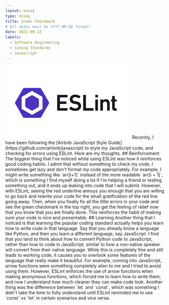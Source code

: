 ```yaml
---
layout: essay
type: essay
title: Green Checkmark
# All dates must be YYYY-MM-DD format!
date: 2021-09-22
labels:
  - Software Engineering
  - Coding Standards
  - Javascript
---
```


<img class="ui medium left circular floated image" src="../images/eslint.png">
Recently, I have been following the [Airbnb JavaScript Style Guide](https://github.com/airbnb/javascript) to style my JavaScript code, and checking for errors using ESLint. Here are my thoughts.
## Reinforcement
The biggest thing that I've noticed while using ESLint was how it reinforces good coding habits. I admit that without something to check my code, I sometimes get lazy and don't format my code appropriately. For example, I might write something like `arr[i+1]` instead of the more readable `arr[i + 1]`, which is something I find myself doing a lot if I'm helping a friend or testing something out, and it ends up leaking into code that I will submit. However, with ESLint, seeing the red underline annoys you enough that you are willing to go back and rewrite your code for the small gratification of the red line going away. Then, when you finally fix all the little errors in your code and see the green checkmark in the top right, you get the feeling of relief now that you know that you are finally done. This reinforces the habit of making sure your code is nice and presentable.
## Learning
Another thing that I noticed is that learning the popular coding standard actually helps you learn how to write code in that language. Say that you already know a language like Python, and then you learn a different language, say JavaScript. I find that you tend to think about how to convert Python code to JavaScript, rather than how to code in JavaScript, similar to how a non-native speaker will convert from their native language. While this is completely fine and still leads to working code, it causes you to overlook some features of the language that really make it beautiful. For example, coming into JavaScript, arrow functions were something completely alien to me and I tried to avoid using them. However, ESLint enforces the use of arrow functions when making anonymous functions, which forced me to learn how to write them, and now I understand how much cleaner they can make code look. Another thing was the difference between `let` and `const`, which was something I didn't take the time to fully understand until ESLint reminded me to use `const` vs `let` in certain scenarios and vice versa.
